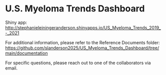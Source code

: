 # U.S. Myeloma Trends Dashboard

Shiny app: http://stephanieleiningeranderson.shinyapps.io/US_Myeloma_Trends_2019_-_2021

For additional information, please refer to the Reference Documents folder: https://github.com/slanderson2025/US_Myeloma_Trends_Dashboard/tree/main/documentation

For specific questions, please reach out to one of the collaborators via email.

